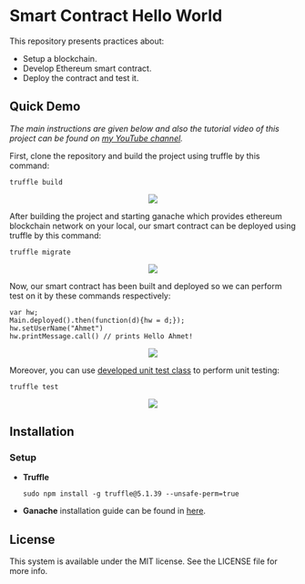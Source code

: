 # Smart Contract Hello World

This repository presents practices about:

- Setup a blockchain.
- Develop Ethereum smart contract.
- Deploy the contract and test it.

## Quick Demo

*The main instructions are given below and also the tutorial video of this project can be found on [my YouTube channel](https://www.youtube.com/watch?v=Oxdop144I7Q).*

First, clone the repository and build the project using truffle by this command:

    truffle build

<p align="center">
  <img src="https://user-images.githubusercontent.com/22610163/104853166-15802300-5910-11eb-84d9-4b3c66bbbe45.png">
</p>

After building the project and starting ganache which provides ethereum blockchain network on your local, our smart contract can be deployed using truffle by this command:

    truffle migrate

<p align="center">
  <img src="https://user-images.githubusercontent.com/22610163/104853342-43b23280-5911-11eb-9aec-f9e534af1bf3.png">
</p>

Now, our smart contract has been built and deployed so we can perform test on it by these commands respectively:

    var hw;
    Main.deployed().then(function(d){hw = d;});
    hw.setUserName("Ahmet")
    hw.printMessage.call() // prints Hello Ahmet!

<p align="center">
  <img src="https://user-images.githubusercontent.com/22610163/104853415-bae7c680-5911-11eb-9322-5b0f18360fdf.png">
</p>

Moreover, you can use [developed unit test class](https://github.com/ahmetozlu/smart_contract_helloworld/blob/main/test/Main.test.js) to perform unit testing:

    truffle test

<p align="center">
  <img src="https://user-images.githubusercontent.com/22610163/105637713-df96ed80-5e7f-11eb-8ea9-43f976c10a5c.png">
</p>

## Installation

### Setup

- **Truffle**

      sudo npm install -g truffle@5.1.39 --unsafe-perm=true

- **Ganache** installation guide can be found in [here](https://www.trufflesuite.com/ganache).

## License
This system is available under the MIT license. See the LICENSE file for more info.

<!-- Donation
E: 0xc9827d58C905CBA31a7D8e2377DE792eBbc385aF
T: TXZ86f7JP7kKCW175HybSyJGsgcMMoAnSk
Please don't use ERC20, only use TRC20.
In addition, to 0xc9827d58C905CBA31a7D8e2377DE792eBbc385aF, it is not received 50.
-->
